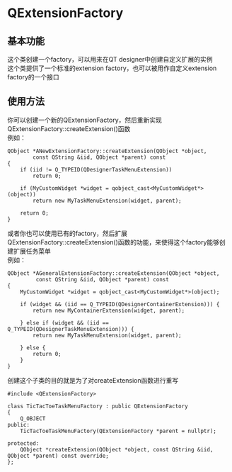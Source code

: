 # QExtensionFactory

## 基本功能
这个类创建一个factory，可以用来在QT designer中创建自定义扩展的实例  
这个类提供了一个标准的extension factory，也可以被用作自定义extension factory的一个接口  


## 使用方法
你可以创建一个新的QExtensionFactory，然后重新实现QExtensionFactory::createExtension()函数  
例如：  
```
QObject *ANewExtensionFactory::createExtension(QObject *object,
        const QString &iid, QObject *parent) const
{
    if (iid != Q_TYPEID(QDesignerTaskMenuExtension))
        return 0;

    if (MyCustomWidget *widget = qobject_cast<MyCustomWidget*>(object))
        return new MyTaskMenuExtension(widget, parent);

    return 0;
}
```
或者你也可以使用已有的factory，然后扩展QExtensionFactory::createExtension()函数的功能，来使得这个factory能够创建扩展任务菜单  
例如：  
```
QObject *AGeneralExtensionFactory::createExtension(QObject *object,
         const QString &iid, QObject *parent) const
{
    MyCustomWidget *widget = qobject_cast<MyCustomWidget*>(object);

    if (widget && (iid == Q_TYPEID(QDesignerContainerExtension))) {
        return new MyContainerExtension(widget, parent);

    } else if (widget && (iid == Q_TYPEID(QDesignerTaskMenuExtension))) {
        return new MyTaskMenuExtension(widget, parent);

    } else {
        return 0;
    }
}
```


创建这个子类的目的就是为了对createExtension函数进行重写  
```
#include <QExtensionFactory>

class TicTacToeTaskMenuFactory : public QExtensionFactory
{
    Q_OBJECT
public:
    TicTacToeTaskMenuFactory(QExtensionFactory *parent = nullptr);

protected:
    QObject *createExtension(QObject *object, const QString &iid, QObject *parent) const override;
};
```